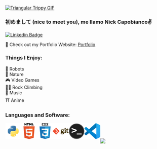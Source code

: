 [![Triangular Trippy GIF](https://github.com/NickCapobianco/NickCapobianco/blob/main/Resources/trippy_gif.gif)](https://youtu.be/ztVV54sPOns) 

### 初めまして (nice to meet you), me llamo Nick Capobianco✌️
[![Linkedin Badge](https://img.shields.io/badge/-nickcapobianco-blue?style=flat-square&logo=Linkedin&logoColor=white&link=https://www.linkedin.com/in/nickacapobianco/)](https://www.linkedin.com/in/nickacapobianco/)

💼 Check out my Portfolio Website: [Portfolio](https://nickcapobianco.github.io/)

### Things I Enjoy:
🤖 Robots
<br>
🌲 Nature
<br>
🎮 Video Games
<br>
🧗‍♀️ Rock Climbing
<br>
🎸 Music
<br>
⛩️ Anime
<br>

### Languages and Software: 
<img align="left" alt="Python" width="50px" src="https://raw.githubusercontent.com/github/explore/80688e429a7d4ef2fca1e82350fe8e3517d3494d/topics/python/python.png" />
<img align="left" alt="HTML5" width="50px" src="https://raw.githubusercontent.com/github/explore/80688e429a7d4ef2fca1e82350fe8e3517d3494d/topics/html/html.png" />
<img align="left" alt="CSS3" width="50px" src="https://raw.githubusercontent.com/github/explore/80688e429a7d4ef2fca1e82350fe8e3517d3494d/topics/css/css.png" />
<img align="left" alt="Git" width="50px" src="https://raw.githubusercontent.com/github/explore/80688e429a7d4ef2fca1e82350fe8e3517d3494d/topics/git/git.png" />
<img align="left" alt="Bash" width="50px" src="https://raw.githubusercontent.com/github/explore/80688e429a7d4ef2fca1e82350fe8e3517d3494d/topics/terminal/terminal.png" />
<img align="left" alt="Visual Studio Code" width="50px" src="https://raw.githubusercontent.com/github/explore/80688e429a7d4ef2fca1e82350fe8e3517d3494d/topics/visual-studio-code/visual-studio-code.png" />

<br>
<br>

<p>
	<a href="https://gitstats.me/nickcapobianco" target="_blank">
		<img src="https://github-readme-stats.vercel.app/api?username=nickcapobianco&&show_icons=true&hi&theme=dark&count_private=true&include_all_commits=true">
	</a>
</p>
